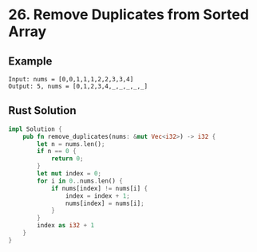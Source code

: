 <script setup>
import P26 from '../../../../../src/components/P26.vue'
</script>

# 26. Remove Duplicates from Sorted Array

## Example

```
Input: nums = [0,0,1,1,1,2,2,3,3,4]
Output: 5, nums = [0,1,2,3,4,_,_,_,_,_]
```

<P26 />

## Rust Solution

```rust
impl Solution {
    pub fn remove_duplicates(nums: &mut Vec<i32>) -> i32 {
        let n = nums.len();
        if n == 0 {
            return 0;
        }
        let mut index = 0;
        for i in 0..nums.len() {
            if nums[index] != nums[i] {
                index = index + 1;
                nums[index] = nums[i];
            }
        }
        index as i32 + 1
    }
}
```
